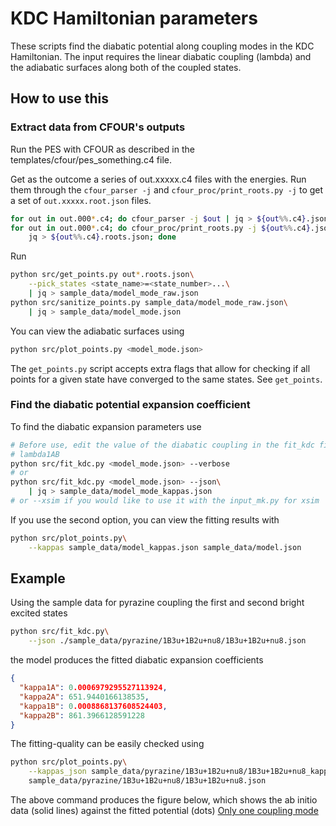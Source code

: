 # KDC Hamiltonian parameters
These scripts find the diabatic potential along coupling modes in the KDC
Hamiltonian. The input requires the linear diabatic coupling (lambda) and the
adiabatic surfaces along both of the coupled states.

## How to use this
### Extract data from CFOUR's outputs
Run the PES with CFOUR as described in the templates/cfour/pes_something.c4
file.

Get as the outcome a series of out.xxxxx.c4 files with the energies. Run them
through the `cfour_parser -j` and `cfour_proc/print_roots.py -j` to get a set
of `out.xxxxx.root.json` files. 
```bash
for out in out.000*.c4; do cfour_parser -j $out | jq > ${out%%.c4}.json; done
for out in out.000*.c4; do cfour_proc/print_roots.py -j ${out%%.c4}.json |\
    jq > ${out%%.c4}.roots.json; done
```
Run
```bash
python src/get_points.py out*.roots.json\
    --pick_states <state_name>=<state_number>...\
    | jq > sample_data/model_mode_raw.json
python src/sanitize_points.py sample_data/model_mode_raw.json\
    | jq > sample_data/model_mode.json
```
You can view the adiabatic surfaces using 
```bash
python src/plot_points.py <model_mode.json>
```
The `get_points.py` script accepts extra flags that allow for checking if all
points for a given state have converged to the same states. See `get_points`.

### Find the diabatic potential expansion coefficient
To find the diabatic expansion parameters use
```bash
# Before use, edit the value of the diabatic coupling in the fit_kdc file
# lambda1AB
python src/fit_kdc.py <model_mode.json> --verbose
# or 
python src/fit_kdc.py <model_mode.json> --json\
    | jq > sample_data/model_mode_kappas.json
# or --xsim if you would like to use it with the input_mk.py for xsim
```
If you use the second option, you can view the fitting results with
```bash
python src/plot_points.py\
    --kappas sample_data/model_kappas.json sample_data/model.json
```

## Example
Using the sample data for pyrazine coupling the first and second bright excited
states
```bash
python src/fit_kdc.py\
    --json ./sample_data/pyrazine/1B3u+1B2u+nu8/1B3u+1B2u+nu8.json
```
the model produces the fitted diabatic expansion coefficients
```json
{
  "kappa1A": 0.0006979295527113924,
  "kappa2A": 651.9440166138535,
  "kappa1B": 0.0008868137608524403,
  "kappa2B": 861.3966128591228
}
```
The fitting-quality can be easily checked using 
```bash
python src/plot_points.py\
    --kappas_json sample_data/pyrazine/1B3u+1B2u+nu8/1B3u+1B2u+nu8_kappas.json\
    sample_data/pyrazine/1B3u+1B2u+nu8/1B3u+1B2u+nu8.json
```
The above command produces the figure below, which shows the ab initio data
(solid lines) against the fitted potential (dots)
[Only one coupling mode](sample_data/pyrazine/1B3u+1B2u+nu8/scan_vs_fit.pdf)
